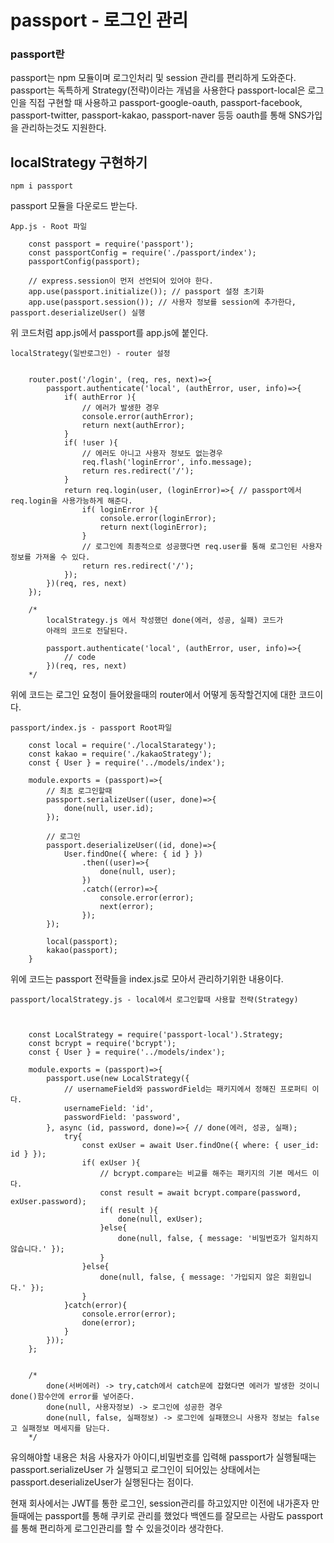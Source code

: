 # passport - 로그인 관리

### passport란

passport는 npm 모듈이며 로그인처리 및 session 관리를 편리하게 도와준다.
passport는 독특하게 Strategy(전략)이라는 개념을 사용한다  passport-local은 로그인을 직접 구현할 때 사용하고 passport-google-oauth, passport-facebook, passport-twitter, passport-kakao, passport-naver 등등 oauth를 통해 SNS가입을 관리하는것도 지원한다.



## localStrategy 구현하기


```
npm i passport
```
passport 모듈을 다운로드 받는다.

```
App.js - Root 파일

    const passport = require('passport');
    const passportConfig = require('./passport/index');
    passportConfig(passport);

    // express.session이 먼저 선언되어 있어야 한다.
    app.use(passport.initialize()); // passport 설정 초기화
    app.use(passport.session()); // 사용자 정보를 session에 추가한다, passport.deserializeUser() 실행
```
위 코드처럼 app.js에서 passport를 app.js에 붙인다. 

```
localStrategy(일반로그인) - router 설정


    router.post('/login', (req, res, next)=>{
        passport.authenticate('local', (authError, user, info)=>{
            if( authError ){
                // 에러가 발생한 경우
                console.error(authError);
                return next(authError);
            }
            if( !user ){
                // 에러도 아니고 사용자 정보도 없는경우
                req.flash('loginError', info.message);
                return res.redirect('/');
            }
            return req.login(user, (loginError)=>{ // passport에서 req.login을 사용가능하게 해준다.
                if( loginError ){
                    console.error(loginError);
                    return next(loginError);
                }
                // 로그인에 최종적으로 성공했다면 req.user를 통해 로그인된 사용자정보를 가져올 수 있다.
                return res.redirect('/');
            });
        })(req, res, next)
    });

    /*
        localStrategy.js 에서 작성했던 done(에러, 성공, 실패) 코드가
        아래의 코드로 전달된다.
    
        passport.authenticate('local', (authError, user, info)=>{
            // code
        })(req, res, next)
    */
```
위에 코드는 로그인 요청이 들어왔을때의 router에서 어떻게 동작할건지에 대한 코드이다.

```
passport/index.js - passport Root파일

    const local = require('./localStarategy');
    const kakao = require('./kakaoStrategy');
    const { User } = require('../models/index');

    module.exports = (passport)=>{
        // 최초 로그인할때
        passport.serializeUser((user, done)=>{
            done(null, user.id);
        });

        // 로그인
        passport.deserializeUser((id, done)=>{
            User.findOne({ where: { id } })
                .then((user)=>{
                    done(null, user);
                })
                .catch((error)=>{
                    console.error(error);
                    next(error);
                });
        });

        local(passport);
        kakao(passport);
    }
```
위에 코드는 passport 전략들을 index.js로 모아서 관리하기위한 내용이다.

```
passport/localStrategy.js - local에서 로그인할때 사용할 전략(Strategy)



    const LocalStrategy = require('passport-local').Strategy;
    const bcrypt = require('bcrypt');
    const { User } = require('../models/index');

    module.exports = (passport)=>{
        passport.use(new LocalStrategy({
            // usernameField와 passwordField는 패키지에서 정해진 프로퍼티 이다.
            usernameField: 'id',
            passwordField: 'password',
        }, async (id, password, done)=>{ // done(에러, 성공, 실패);
            try{
                const exUser = await User.findOne({ where: { user_id: id } });
                if( exUser ){
                    // bcrypt.compare는 비교를 해주는 패키지의 기본 메서드 이다.
                    const result = await bcrypt.compare(password, exUser.password);
                    if( result ){
                        done(null, exUser);
                    }else{
                        done(null, false, { message: '비밀번호가 일치하지 않습니다.' });
                    }
                }else{
                    done(null, false, { message: '가입되지 않은 회원입니다.' });
                }
            }catch(error){
                console.error(error);
                done(error);
            }
        }));
    };


    /*
        done(서버에러) -> try,catch에서 catch문에 잡혔다면 에러가 발생한 것이니 done()함수안에 error를 넣어준다.
        done(null, 사용자정보) -> 로그인에 성공한 경우
        done(null, false, 실패정보) -> 로그인에 실패했으니 사용자 정보는 false고 실패정보 메세지를 담는다.
    */
```


유의해야할 내용은 처음 사용자가 아이디,비밀번호를 입력해 passport가 실행될때는 passport.serializeUser 가 실행되고
로그인이 되어있는 상태에서는 passport.deserializeUser가 실행된다는 점이다.

현재 회사에서는 JWT를 통한 로그인, session관리를 하고있지만 이전에 내가혼자 만들때에는 passport를 통해 쿠키로 관리를 했었다
백엔드를 잘모르는 사람도 passport를 통해 편리하게 로그인관리를 할 수 있을것이라 생각한다.
